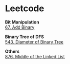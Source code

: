 # Leetcode
 **Bit Manipulation**  
[67. Add Binary](https://github.com/Adalyne/Leetcode/blob/5d68662269b5006d15c4ed4ea939de7ca3d5e97f/Bit%20Manipulation/67.%20Add%20Binary.md)   

**Binary Tree of DFS**  
[543. Diameter of Binary Tree](https://github.com/Adalyne/Leetcode/blob/ba3522d90550172dfdcd7535eaeb2231c7e247e5/Binary%20Tree%20DFS/543.%20Diameter%20of%20Binary%20Tree.md)  

**Others**   
[876. Middle of the Linked List](https://github.com/Adalyne/Leetcode/blob/05fbf7615effec048b078fe11da3f11373e59ed1/Others/876.%20Middle%20of%20the%20Linked.md)  
